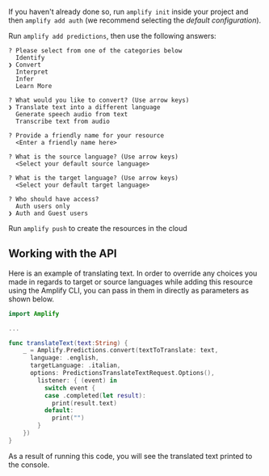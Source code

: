 If you haven't already done so, run `amplify init` inside your project and then `amplify add auth` (we recommend selecting the *default configuration*).

Run `amplify add predictions`, then use the following answers:

```console
? Please select from one of the categories below
  Identify
❯ Convert
  Interpret
  Infer
  Learn More
  
? What would you like to convert? (Use arrow keys)
❯ Translate text into a different language
  Generate speech audio from text
  Transcribe text from audio

? Provide a friendly name for your resource
  <Enter a friendly name here>

? What is the source language? (Use arrow keys)
  <Select your default source language>

? What is the target language? (Use arrow keys)
  <Select your default target language>

? Who should have access?
  Auth users only
❯ Auth and Guest users

```

Run `amplify push` to create the resources in the cloud

## Working with the API

Here is an example of translating text. In order to override any choices you made in regards to target or source languages while adding this resource using the Amplify CLI, you can pass in them in directly as parameters as shown below.

```swift
import Amplify

...

func translateText(text:String) {
	_ = Amplify.Predictions.convert(textToTranslate: text,
      language: .english,
      targetLanguage: .italian,
      options: PredictionsTranslateTextRequest.Options(),
        listener: { (event) in
          switch event {
          case .completed(let result):
            print(result.text)
          default:
            print("")
        }
    })
}
```
As a result of running this code, you will see the translated text printed to the console.
